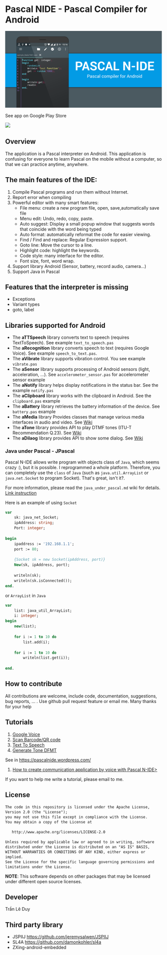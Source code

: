 # Pascal NIDE - Pascal Compiler for Android

![Wall](art/wall2.png)

See app on Google Play Store

<a href="https://play.google.com/store/apps/details?id=com.duy.pascal.compiler">
<img src="https://play.google.com/intl/en_us/badges/images/generic/en_badge_web_generic.png" width = 200/>
</a>

## Overview

The application is a Pascal interpreter on Android. This application is confusing for everyone to learn Pascal on the mobile without a computer, so that we can practice anytime, anywhere.

## The main features of the IDE:

  1. Compile Pascal programs and run them without Internet.
  2. Report error when compiling
  3. Powerful editor with many smart features: 
	    * File menu: create a new program file, open, save,automatically save file
	    * Menu edit: Undo, redo, copy, paste.
	    * Auto suggest: Display a small popup window that suggests words that coincide with the word being typed
	    * Auto format: automatically reformat the code for easier viewing.
	    * Find / Find and replace: Regular Expression support.
	    * Goto line: Move the cursor to a line.
	    * Highlight code: highlight the keywords.
	    * Code style: many interface for the editor.
	    * Font size, font, word wrap.
  4. Support library Android (Sensor, battery, record audio, camera...)
  5. Support Java in Pascal

## Features that the interpreter is missing

- Exceptions
- Variant types
- goto, label
	
## Libraries supported for Android

- The **aTTSpeech** library converts text to speech (requires TextToSpeech). See example `text_to_speech.pas`
- The **aRecognition** library converts speech to text (requires Google Voice). See example `speech_to_text.pas`.
- The **aVibrate** library supports vibration control. You see example `vibrate.pas`
- The **aSensor** library supports processing of Android sensors (light, acceleration, ...). See `accelerometer_sensor.pas` for accelerometer sensor example
- The **aNotify** library helps display notifications in the status bar. See the example `notify.pas`
- The **aClipboard** library works with the clipboard in Android. See the `clipboard.pas` example
- The **aBattery** library retrieves the battery information of the device. See `battery.pas` example
- The **aMedia** library Provides classes that manage various media interfaces in audio and video. See [Wiki](wiki/library_document/aMedia_library.md)
- The **aTone** library provides API to play DTMF tones (ITU-T Recommendation Q.23). See [Wiki](wiki/library_document/aTone_library.md)
- The **aDilaog** library provides API to show some dialog. See [Wiki](wiki/library_document/aAialog_library.md)

### Java under Pascal - JPascal

Pascal N-IDE allows write program with objects class of ``Java``, which seems crazy :), but it is possible. I reprogrammed a whole platform. Therefore, you can completely use the ``class`` of ``Java`` (such as ``java.util.ArrayList`` or ``java.net.Socket`` to program Socket). That's great, isn't it?.

For more information, please read the ``java_under_pascal.md`` wiki for details.
[Link instruction](wiki/java_under_pascal/create_new_object.md)

Here is an example of using ``Socket``

```pascal
var
    sk: java_net_Socket;
    ipAddress: string;
    Port: integer;

begin
    ipaddress := '192.168.1.1';
    port := 80;

    {Socket sk = new Socket(ipAddress, port)}
    New(sk, ipAddress, port);

    writeln(sk);
    writeln(sk.isConnected());
end.
```

or ``ArrayList`` in ``Java``

```pascal
var
    list: java_util_ArrayList;
    i: integer;
begin
    new(list);

    for i := 1 to 10 do
        list.add(i);

    for i := 1 to 10 do
        writeln(list.get(i));

end.
```

## How to contribute
All contributions are welcome, include code, documentation, suggestions, bug reports, ... . Use github pull request feature or email me. Many thanks for your help
## Tutorials

1. [Google Voice](wiki/tutorials/vi/google_voice/google_voice.md)
1. [Scan Barcode/QR code](wiki/tutorials/vi/google_voice/scan_bar_code.md)
1. [Text To Speech](wiki/tutorials/vi/google_voice/text_to_speech.md)
1. [Generate Tone DFMT](wiki/tutorials/vi/google_voice/how_to_make_dtmf_tone.md)

See in https://pascalnide.wordpress.com/
  1. <a href="https://pascalnide.wordpress.com/2017/05/01/tao-ung-dung-giao-tiep-bang-giong-noi-voi-pascal-n-ide/">How to create communication application by voice with Pascal N-IDE></a>

If you want to help me write a tutorial, please email to me.

## License
	The code in this repository is licensed under the Apache License, Version 2.0 (the "License");
	you may not use this file except in compliance with the License.
	You may obtain a copy of the License at

	   http://www.apache.org/licenses/LICENSE-2.0

	Unless required by applicable law or agreed to in writing, software
	distributed under the License is distributed on an "AS IS" BASIS,
	WITHOUT WARRANTIES OR CONDITIONS OF ANY KIND, either express or implied.
	See the License for the specific language governing permissions and
	limitations under the License.
**NOTE**: This software depends on other packages that may be licensed under different open source licenses.

## Developer
 Trần Lê Duy
 
## Third party library
   * JSPIIJ https://github.com/jeremysalwen/JSPIIJ
   * SL4A https://github.com/damonkohler/sl4a
   * ZXing-android-embedded
